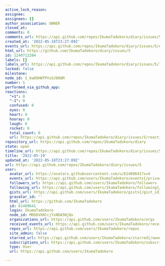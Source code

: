 ```yaml
---
active_lock_reason: 
assignee: 
assignees: []
author_association: OWNER
closed_at: 
comments: 0
comments_url: https://api.github.com/repos/IkumaTadokoro/diary/issues/5/comments
created_at: '2022-05-18T23:27:09Z'
events_url: https://api.github.com/repos/IkumaTadokoro/diary/issues/5/events
html_url: https://github.com/IkumaTadokoro/diary/issues/5
id: 1240712204
labels: []
labels_url: https://api.github.com/repos/IkumaTadokoro/diary/issues/5/labels{/name}
locked: false
milestone: 
node_id: I_kwDOHWTPVs5J88QM
number: 5
performed_via_github_app: 
reactions:
  "+1": 0
  "-1": 0
  confused: 0
  eyes: 0
  heart: 0
  hooray: 0
  laugh: 0
  rocket: 0
  total_count: 0
  url: https://api.github.com/repos/IkumaTadokoro/diary/issues/5/reactions
repository_url: https://api.github.com/repos/IkumaTadokoro/diary
state: open
timeline_url: https://api.github.com/repos/IkumaTadokoro/diary/issues/5/timeline
title: '2022-05-19'
updated_at: '2022-05-18T23:27:09Z'
url: https://api.github.com/repos/IkumaTadokoro/diary/issues/5
user:
  avatar_url: https://avatars.githubusercontent.com/u/61409641?v=4
  events_url: https://api.github.com/users/IkumaTadokoro/events{/privacy}
  followers_url: https://api.github.com/users/IkumaTadokoro/followers
  following_url: https://api.github.com/users/IkumaTadokoro/following{/other_user}
  gists_url: https://api.github.com/users/IkumaTadokoro/gists{/gist_id}
  gravatar_id: ''
  html_url: https://github.com/IkumaTadokoro
  id: 61409641
  login: IkumaTadokoro
  node_id: MDQ6VXNlcjYxNDA5NjQx
  organizations_url: https://api.github.com/users/IkumaTadokoro/orgs
  received_events_url: https://api.github.com/users/IkumaTadokoro/received_events
  repos_url: https://api.github.com/users/IkumaTadokoro/repos
  site_admin: false
  starred_url: https://api.github.com/users/IkumaTadokoro/starred{/owner}{/repo}
  subscriptions_url: https://api.github.com/users/IkumaTadokoro/subscriptions
  type: User
  url: https://api.github.com/users/IkumaTadokoro

---
```

